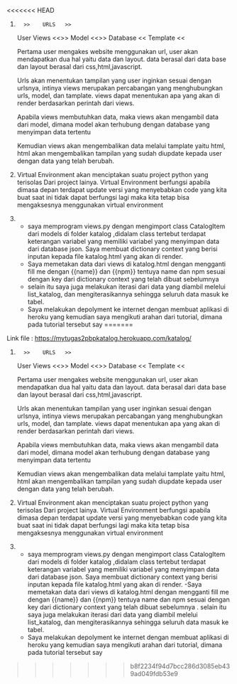 <<<<<<< HEAD
1. 	     >>    URLS   >> 
	User 		         Views <<>> Model <<>> Database
	     << Template <<

	
	Pertama user mengakes website menggunakan url, user akan mendapatkan dua hal yaitu data dan layout.
	data berasal dari data base dan layout berasal dari css,html,javascript.
	
	Urls akan menentukan tampilan yang user inginkan sesuai dengan urlsnya, intinya views merupakan percabangan 
       yang menghubungkan urls, model, dan tamplate. views dapat menentukan apa yang akan di render berdasarkan perintah 
       dari views.

	Apabila views membutuhkan data, maka views akan mengambil data dari model, dimana model akan terhubung dengan database
       yang menyimpan data tertentu 

	Kemudian views akan mengembalikan data melalui tamplate yaitu html, html akan mengembalikan tampilan yang sudah diupdate
       kepada user dengan data yang telah berubah.


2.    Virtual Environment akan menciptakan suatu project python yang terisolas
      Dari project lainya. Virtual Environment berfungsi apabila dimasa depan terdapat
      update versi yang menyebabkan code yang kita buat saat ini tidak dapat berfungsi lagi
      maka kita tetap bisa mengaksesnya menggunakan virtual environment

3.    - saya memprogram views.py dengan mengimport class CatalogItem dari models di folder katalog
        ,didalam class tertebut terdapat keterangan variabel yang memiliki variabel yang menyimpan data
        dari database json. Saya membuat dictionary context yang berisi inputan kepada file
        katalog.html yang akan di render.
      - Saya memetakan data dari views di katalog.html dengan mengganti fill me dengan {{name}} dan {{npm}}
        tentuya name dan npm sesuai dengan key dari dictionary context yang telah dibuat sebelumnya
      - selain itu saya juga melakukan iterasi dari data yang diambil melelui list_katalog, dan mengiterasikannya
        sehingga seluruh data masuk ke tabel.
      - Saya melakukan depolyment ke internet dengan membuat aplikasi di heroku yang kemudian saya mengikuti
        arahan dari tutorial, dimana pada tutorial tersebut say
=======

Link file :
https://mytugas2pbpkatalog.herokuapp.com/katalog/


1. 	     >>    URLS   >> 
	User 		         Views <<>> Model <<>> Database
	     << Template <<

	
	Pertama user mengakes website menggunakan url, user akan mendapatkan dua hal yaitu data dan layout.
	data berasal dari data base dan layout berasal dari css,html,javascript.
	
	Urls akan menentukan tampilan yang user inginkan sesuai dengan urlsnya, intinya views merupakan percabangan 
       yang menghubungkan urls, model, dan tamplate. views dapat menentukan apa yang akan di render berdasarkan perintah 
       dari views.

	Apabila views membutuhkan data, maka views akan mengambil data dari model, dimana model akan terhubung dengan database
       yang menyimpan data tertentu 

	Kemudian views akan mengembalikan data melalui tamplate yaitu html, html akan mengembalikan tampilan yang sudah diupdate
       kepada user dengan data yang telah berubah.


2. Virtual Environment akan menciptakan suatu project python yang terisolas
   Dari project lainya. Virtual Environment berfungsi apabila dimasa depan terdapat
   update versi yang menyebabkan code yang kita buat saat ini tidak dapat berfungsi lagi
   maka kita tetap bisa mengaksesnya menggunakan virtual environment
3. - saya memprogram views.py dengan mengimport class CatalogItem dari models di folder katalog
     ,didalam class tertebut terdapat keterangan variabel yang memiliki variabel yang menyimpan data
     dari database json. Saya membuat dictionary context yang berisi inputan kepada file
     katalog.html yang akan di render.
    -Saya memetakan data dari views di katalog.html dengan mengganti fill me dengan {{name}} dan {{npm}}
     tentuya name dan npm sesuai dengan key dari dictionary context yang telah dibuat sebelumnya
     . selain itu saya juga melakukan iterasi dari data yang diambil melelui list_katalog, dan mengiterasikannya
     sehingga seluruh data masuk ke tabel.
    - Saya melakukan depolyment ke internet dengan membuat aplikasi di heroku yang kemudian saya mengikuti
     arahan dari tutorial, dimana pada tutorial tersebut say
>>>>>>> b8f2234f94d7bcc286d3085eb439ad049fdb53e9
